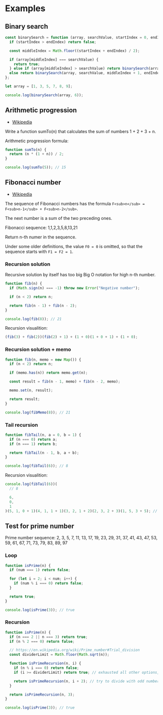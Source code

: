 # Examples

## Binary search

```javascript
const binarySearch = function (array, searchValue, startIndex = 0, endIndex = array.length - 1) {
  if (startIndex > endIndex) return false;

  const middleIndex = Math.floor((startIndex + endIndex) / 2);

  if (array[middleIndex] === searchValue) {
    return true;
  } else if (array[middleIndex] > searchValue) return binarySearch(array, searchValue, startIndex, middleIndex - 1);
  else return binarySearch(array, searchValue, middleIndex + 1, endIndex);
};

let array = [1, 3, 5, 7, 8, 9];

console.log(binarySearch(array, 6));
```

## Arithmetic progression

- [Wikipedia](https://en.wikipedia.org/wiki/Arithmetic_progression)

Write a function sumTo(n) that calculates the sum of numbers 1 + 2 + 3 + n.

Arithmetic progression formula:

```javascript
function sumTo(n) {
  return (n * (1 + n)) / 2;
}

console.log(sumTo(5)); // 15
```

## Fibonacci number

- [Wikipedia](https://en.wikipedia.org/wiki/Fibonacci_number)

The sequence of Fibonacci numbers has the formula `F<sub>n</sub> = F<sub>n-1</sub> + F<sub>n-2</sub>`.

The next number is a sum of the two preceding ones.

Fibonacci sequence: 1,1,2,3,5,8,13,21

Return n-th numer in the sequence.

Under some older definitions, the value `F0 = 0` is omitted, so that the sequence starts with `F1 = F2 = 1`.

### Recursion solution

Recursive solution by itself has too big Big O notation for high n-th number.

```javascript
function fib(n) {
  if (Math.sign(n) === -1) throw new Error("Negative number");

  if (n < 2) return n;

  return fib(n - 1) + fib(n - 2);
}

console.log(fib(8)); // 21
```

Recursion visualition:

```javascript
(fib(3) + fib(2))(fib(2) + 1) + (1 + 0)(1 + 0 + 1) + (1 + 0);
```

### Recursion solution + memo

```javascript
function fib(n, memo = new Map()) {
  if (n < 2) return n;

  if (memo.has(n)) return memo.get(n);

  const result = fib(n - 1, memo) + fib(n - 2, memo);

  memo.set(n, result);

  return result;
}

console.log(fibMemo(8)); // 21
```

### Tail recursion

```javascript
function fibTail(n, a = 0, b = 1) {
  if (n === 0) return a;
  if (n === 1) return b;

  return fibTail(n - 1, b, a + b);
}

console.log(fibTail(6)); // 8
```

Recursion visualition:

```javascript
console.log(fibTail(6))(
  // 8

  6,
  0,
  1
)(5, 1, 0 + 1)(4, 1, 1 + 1)(3, 2, 1 + 2)(2, 3, 2 + 3)(1, 5, 3 + 5); // n === 1, b is returned (3+5)
```

## Test for prime number

Prime number sequence: 2, 3, 5, 7, 11, 13, 17, 19, 23, 29, 31, 37, 41, 43, 47, 53, 59, 61, 67, 71, 73, 79, 83, 89, 97

### Loop

```javascript
function isPrime(n) {
  if (num === 1) return false;

  for (let i = 2; i < num; i++) {
    if (num % i === 0) return false;
  }

  return true;
}

console.log(isPrime(3)); // true
```

### Recursion

```javascript
function isPrime(n) {
  if (n === 2 || n === 3) return true;
  if (n % 2 === 0) return false;

  // https://en.wikipedia.org/wiki/Prime_number#Trial_division
  const dividerLimit = Math.floor(Math.sqrt(n));

  function isPrimeRecursion(n, i) {
    if (n % i === 0) return false;
    if (i >= dividerLimit) return true; // exhausted all other options, this is prime

    return isPrimeRecursion(n, i + 2); // try to divide with odd numbers only
  }

  return isPrimeRecursion(n, 3);
}

console.log(isPrime(3)); // true
```
